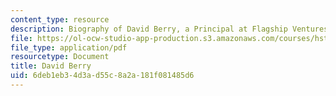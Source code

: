 ```yaml
---
content_type: resource
description: Biography of David Berry, a Principal at Flagship Ventures.
file: https://ol-ocw-studio-app-production.s3.amazonaws.com/courses/hst-939-designing-and-sustaining-technology-innovation-for-global-health-practice-spring-2008/6deb1eb34d3ad55c8a2a181f081485d6_david_bio.pdf
file_type: application/pdf
resourcetype: Document
title: David Berry
uid: 6deb1eb3-4d3a-d55c-8a2a-181f081485d6
---
```

